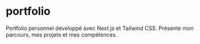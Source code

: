 # portfolio
Portfolio personnel développé avec Next.js et Tailwind CSS. Présente mon parcours, mes projets et mes compétences.
